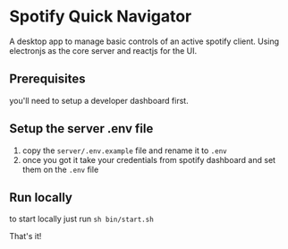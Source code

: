 # Spotify Quick Navigator
A desktop app to manage basic controls of an active spotify client.
Using electronjs as the core server and reactjs for the UI.

## Prerequisites
you'll need to setup a developer dashboard first.

## Setup the server .env file
1. copy the `server/.env.example` file and rename it to `.env`
2. once you got it take your credentials from spotify dashboard and set them on the `.env` file

## Run locally
to start locally just run `sh bin/start.sh`

That's it!